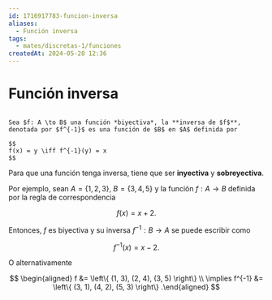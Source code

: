 ```yaml
---
id: 1716917783-funcion-inversa
aliases:
  - Función inversa
tags:
  - mates/discretas-1/funciones
createdAt: 2024-05-28 12:36
---
```


# Función inversa

```ad-definition

Sea $f: A \to B$ una función *biyectiva*, la **inversa de $f$**, denotada por $f^{-1}$ es una función de $B$ en $A$ definida por

$$
f(x) = y \iff f^{-1}(y) = x
$$

```

Para que una función tenga inversa, tiene que ser **inyectiva** y **sobreyectiva**.

Por ejemplo, sean $A = \left\{ 1, 2, 3 \right\}$, $B = \left\{ 3, 4, 5 \right\}$ y la función $f: A \to B$ definida por la regla de correspondencia

$$
f(x) = x + 2
.$$

Entonces, $f$ es biyectiva y su inversa $f^{-1}: B \to A$ se puede escribir como

$$
f^{-1}(x) = x - 2
.$$

O alternativamente

$$
\begin{aligned}
f &= \left\{ (1, 3), (2, 4), (3, 5) \right\} \\
\implies f^{-1} &= \left\{ (3, 1), (4, 2), (5, 3) \right\}
.\end{aligned}
$$
